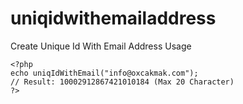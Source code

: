 # uniqidwithemailaddress
Create Unique Id With Email Address
Usage
```
<?php
echo uniqIdWithEmail("info@oxcakmak.com");
// Result: 10002912867421010184 (Max 20 Character)
?>
```
